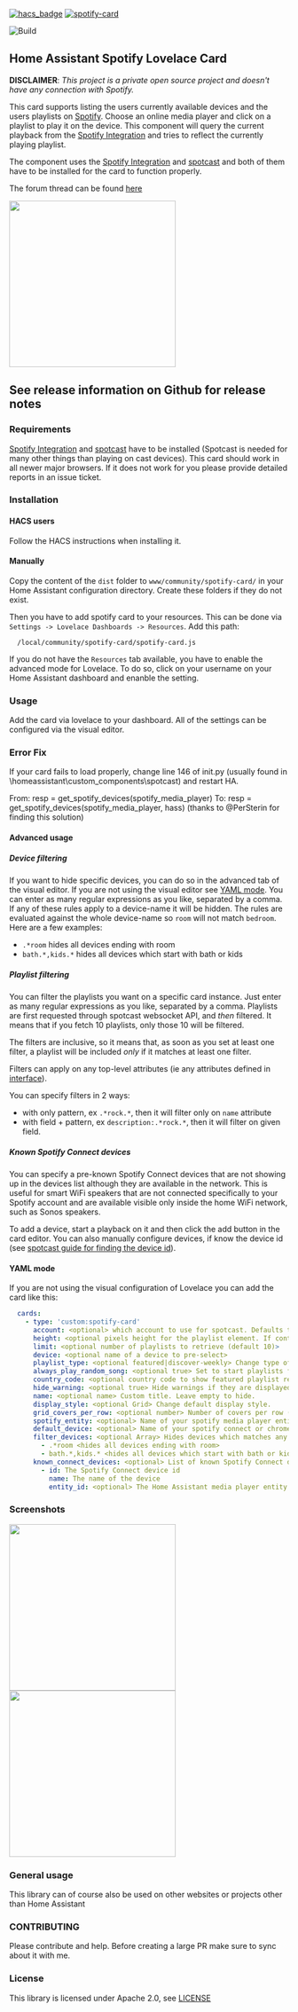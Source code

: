 [![hacs_badge](https://img.shields.io/badge/HACS-Default-orange.svg)](https://github.com/custom-components/hacs) [![spotify-card](https://img.shields.io/github/release/custom-cards/spotify-card.svg)](https://github.com/custom-cards/spotify-card)

![Build](https://github.com/custom-cards/spotify-card/workflows/Build/badge.svg)

## Home Assistant Spotify Lovelace Card

**DISCLAIMER**: _This project is a private open source project and doesn't have any connection with Spotify._

This card supports listing the users currently available devices and the users playlists on [Spotify](https://www.spotify.com). Choose an online media player and click on a playlist to play it on the device. This component will query the current playback from the [Spotify Integration](https://www.home-assistant.io/integrations/spotify/) and tries to reflect the currently playing playlist.

The component uses the [Spotify Integration](https://www.home-assistant.io/integrations/spotify/) and [spotcast](https://github.com/fondberg/spotcast) and both of them have to be installed for the card to function properly.

The forum thread can be found [here](https://community.home-assistant.io/t/spotify-lovelace-card/103525)

<img src="pics/grid.png" width="300">

## See release information on Github for release notes

### Requirements

[Spotify Integration](https://www.home-assistant.io/integrations/spotify/) and [spotcast](https://github.com/fondberg/spotcast) have to be installed (Spotcast is needed for many other things than playing on cast devices).
This card should work in all newer major browsers. If it does not work for you please provide detailed reports in an issue ticket.

### Installation

#### HACS users

Follow the HACS instructions when installing it.

#### Manually

Copy the content of the `dist` folder to `www/community/spotify-card/` in your Home Assistant configuration directory. Create these folders if they do not exist.

Then you have to add spotify card to your resources. This can be done via `Settings -> Lovelace Dashboards -> Resources`. Add this path:

```
  /local/community/spotify-card/spotify-card.js
```

If you do not have the `Resources` tab available, you have to enable the advanced mode for Lovelace. To do so, click on your username on your Home Assistant dashboard and enanble the setting.

### Usage

Add the card via lovelace to your dashboard. All of the settings can be configured via the visual editor.

### Error Fix
If your card fails to load properly, change line 146 of init.py (usually found in \homeassistant\custom_components\spotcast) and restart HA. 

From: resp = get_spotify_devices(spotify_media_player)
To: resp = get_spotify_devices(spotify_media_player, hass)
(thanks to @PerSterin for finding this solution)

#### Advanced usage

##### Device filtering

If you want to hide specific devices, you can do so in the advanced tab of the visual editor. If you are not using the visual editor see [YAML mode](YAML-mode).
You can enter as many regular expressions as you like, separated by a comma. If any of these rules apply to a device-name it will be hidden. The rules are evaluated against the whole device-name so `room` will not match `bedroom`. Here are a few examples:

- `.*room` hides all devices ending with room
- `bath.*,kids.*` hides all devices which start with bath or kids

##### Playlist filtering

You can filter the playlists you want on a specific card instance. Just enter as many regular expressions as you like, separated by a comma.
Playlists are first requested through spotcast websocket API, and *then* filtered. It means that if you fetch 10 playlists, only those 10 will be filtered.

The filters are inclusive, so it means that, as soon as you set at least one filter, a playlist will be included *only* if it matches at least one filter.

Filters can apply on any top-level attributes (ie any attributes defined in [interface](https://github.com/custom-cards/spotify-card/blob/master/src/types.ts#L129)).

You can specify filters in 2 ways:

- with only pattern, ex `.*rock.*`, then it will filter only on `name` attribute
- with field + pattern, ex `description:.*rock.*`, then it will filter on given field.

##### Known Spotify Connect devices

You can specify a pre-known Spotify Connect devices that are not showing up in the devices list although they are available in the network.
This is useful for smart WiFi speakers that are not connected specifically to your Spotify account and are available visible only inside the home WiFi network, such as Sonos speakers. 

To add a device, start a playback on it and then click the add button in the card editor. You can also manually configure devices, if know the device id (see [spotcast guide for finding the device id](https://github.com/fondberg/spotcast#find-spotify-device-id)).

#### YAML mode

If you are not using the visual configuration of Lovelace you can add the card like this:

```yaml
  cards:
    - type: 'custom:spotify-card'
      account: <optional> which account to use for spotcast. Defaults to "default"
      height: <optional pixels height for the playlist element. If content is larger scrolling will be enabled>
      limit: <optional number of playlists to retrieve (default 10)>
      device: <optional name of a device to pre-select>
      playlist_type: <optional featured|discover-weekly> Change type of playlists shown. Default are your normal playlists.
      always_play_random_song: <optional true> Set to start playlists from a random song.
      country_code: <optional country code to show featured playlist relevent to a particular country. https://en.wikipedia.org/wiki/ISO_3166-1_alpha-2 >
      hide_warning: <optional true> Hide warnings if they are displayed.
      name: <optional name> Custom title. Leave empty to hide.
      display_style: <optional Grid> Change default display style.
      grid_covers_per_row: <optional number> Number of covers per row (default 3) in Grid-view.
      spotify_entity: <optional> Name of your spotify media player entity if it doesn't start with "spotify"
      default_device: <optional> Name of your spotify connect or chromecast device, e.g. "Kitchen"
      filter_devices: <optional Array> Hides devices which matches any array entry. The entries have to be regular expressions and are matched against the full device-name. The following are examples
        - .*room <hides all devices ending with room>
        - bath.*,kids.* <hides all devices which start with bath or kids>
      known_connect_devices: <optional> List of known Spotify Connect devices, see [Known Spotify Connect devices](Known-Spotify-Connect-devices) section
        - id: The Spotify Connect device id
          name: The name of the device
          entity_id: <optional> The Home Assistant media player entity id of this device (e.g. from Sonos integration)
```

### Screenshots

<img src="pics/list.png" height="300">
<img src="pics/conf.png" height="300">

### General usage

This library can of course also be used on other websites or projects other than Home Assistant

### CONTRIBUTING

Please contribute and help. Before creating a large PR make sure to sync about it with me.

### License

This library is licensed under Apache 2.0, see [LICENSE](./LICENSE)
